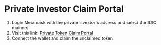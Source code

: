 # Private Investor Claim Portal

1. Login Metamask with the private investor's address and select the BSC mainnet
2. Visit this link: [Private Token Claim Portal](https://gnosis.derify.exchange/?isInvester=yes&theType=private&drf=0x89C1Af791d7B4cf046Dca8Fa10a41Dd2298A6a3F&tvv=0xC35B0985b8d237166Cf9456aE411D42Dc4aF48F8&cvv=0x3a66e5af0Fd0ad49eB4a91601E5fE98EB33F7045&pvv=0xA65b625847A821C7496596933C6185b5d03A07dF)
3. Connect the wallet and claim the unclaimed token
